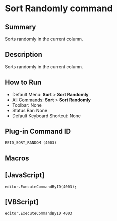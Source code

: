# Sort Randomly command

## Summary

Sorts randomly in the current column.

## Description

Sorts randomly in the current column.

## How to Run

- Default Menu: **Sort** \> **Sort Randomly**
- [All Commands](../tools/all_commands): **Sort** \> **Sort Randomly**
- Toolbar: None
- Status Bar: None
- Default Keyboard Shortcut: None

## Plug-in Command ID

```
EEID_SORT_RANDOM (4003)```

## Macros

## \[JavaScript\]

```
editor.ExecuteCommandByID(4003);
```

## \[VBScript\]

```
editor.ExecuteCommandByID 4003
```
